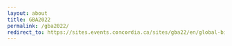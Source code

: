 ```yaml
---
layout: about
title: GBA2022
permalink: /gba2022/
redirect_to: https://sites.events.concordia.ca/sites/gba22/en/global-biofoundries-alliance-meeting-2022-gba2022/
---
```

